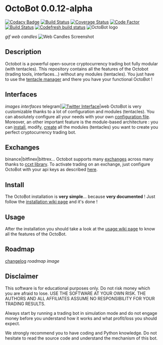 # OctoBot 0.0.12-alpha
[![Codacy Badge](https://api.codacy.com/project/badge/Grade/c83a127c42ba4a389ca86a92fba7c53c)](https://www.codacy.com/app/paul.bouquet/OctoBot?utm_source=github.com&amp;utm_medium=referral&amp;utm_content=Drakkar-Software/OctoBot&amp;utm_campaign=Badge_Grade) [![Build Status](https://api.travis-ci.org/Drakkar-Software/OctoBot.svg?branch=dev)](https://travis-ci.org/Drakkar-Software/OctoBot) [![Coverage Status](https://coveralls.io/repos/github/Drakkar-Software/OctoBot/badge.svg?branch=dev)](https://coveralls.io/github/Drakkar-Software/OctoBot?branch=dev) [![Code Factor](https://www.codefactor.io/repository/github/Drakkar-Software/OctoBot/badge)](https://www.codefactor.io/repository/github/Drakkar-Software/OctoBot/overview/dev) [![Build Status](https://semaphoreci.com/api/v1/herklos/octobot/branches/dev/shields_badge.svg)](https://semaphoreci.com/herklos/octobot) [![Codefresh build status]( https://g.codefresh.io/api/badges/build?repoOwner=Drakkar-Software&repoName=OctoBot&branch=dev&pipelineName=OctoBot&accountName=herklos_marketplace&type=cf-1)]( https://g.codefresh.io/repositories/Drakkar-Software/OctoBot/builds?filter=trigger:build;branch:dev;service:5b06a377435197b088b1757a~OctoBot)
![OctoBot logo](../assets/octopus.png)

*gif web candles*
![Web Candles Screenshot](../assets/web_candle_screenshot.png)
## Description
Octobot is a powerful open-source cryptocurrency trading bot fully modular (with tentacles). 
This repository contains all the features of the Octobot (trading tools, interfaces...) without any modules (tentacles).
You just have to use the [tentacle manager](https://github.com/Drakkar-Software/OctoBot/wiki/Tentacle-Manager) 
and there you have your functional OctoBot ! 

## Interfaces
*images interfaces*
telegram|[![Twitter Interface](../assets/twitter-interface.png)](https://twitter.com/HerklosBotCrypt)|web
OctoBot is very customizable thanks to a lot of configuration and modules (tentacles).
You can absolutely configure all your needs with your own 
[configuration file](https://github.com/Drakkar-Software/OctoBot/wiki/Configuration).
Moreover, an other important feature is the module-based architecture : 
you can [install](https://github.com/Drakkar-Software/OctoBot/wiki/Tentacle-Manager), 
modify, [create]([wiki](https://github.com/Drakkar-Software/OctoBot/wiki/Customize-your-OctoBot))
all the modules (tentacles) you want to create you perfect cryptocurrency trading bot.

## Exchanges
binance|bitfinex|bittrex...
Octobot supports many [exchanges](https://github.com/Drakkar-Software/OctoBot/wiki/Exchanges) across many thanks 
to [ccxt library](https://github.com/ccxt/ccxt). To activate trading on an exchange, 
just configure OctoBot with your api keys as described [here]((https://github.com/Drakkar-Software/OctoBot/wiki/Exchanges)).

## Install
The OctoBot installation is **very simple**... because **very documented** !
Just follow the [installation wiki page](https://github.com/Drakkar-Software/OctoBot/wiki/Installation) and it's done !

## Usage
After the installation you should take a look at the 
[usage wiki page](https://github.com/Drakkar-Software/OctoBot/wiki/Usage) to know all the features of the OctoBot.

## Roadmap
[changelog](https://github.com/Drakkar-Software/OctoBot/tree/dev/docs/CHANGELOG.md)
*roadmap image*

## Disclaimer
This software is for educational purposes only. Do not risk money which 
you are afraid to lose. USE THE SOFTWARE AT YOUR OWN RISK. THE AUTHORS 
AND ALL AFFILIATES ASSUME NO RESPONSIBILITY FOR YOUR TRADING RESULTS. 

Always start by running a trading bot in simulation mode and do not engage money
before you understand how it works and what profit/loss you should
expect.

We strongly recommend you to have coding and Python knowledge. Do not 
hesitate to read the source code and understand the mechanism of this bot.

